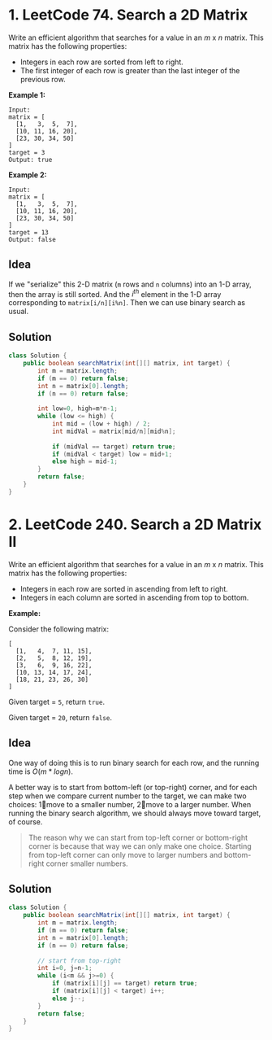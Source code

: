 # 1. LeetCode 74. Search a 2D Matrix

Write an efficient algorithm that searches for a value in an *m* x *n* matrix. This matrix has the following properties:

- Integers in each row are sorted from left to right.
- The first integer of each row is greater than the last integer of the previous row.

**Example 1:**

```
Input:
matrix = [
  [1,   3,  5,  7],
  [10, 11, 16, 20],
  [23, 30, 34, 50]
]
target = 3
Output: true
```

**Example 2:**

```
Input:
matrix = [
  [1,   3,  5,  7],
  [10, 11, 16, 20],
  [23, 30, 34, 50]
]
target = 13
Output: false
```

## Idea

If we "serialize" this 2-D matrix (`m` rows and `n` columns) into an 1-D array, then the array is still sorted. And the $i^{th}$ element in the 1-D array corresponding to `matrix[i/n][i%n]`. Then we can use binary search as usual.

## Solution

```java
class Solution {
    public boolean searchMatrix(int[][] matrix, int target) {
        int m = matrix.length;
        if (m == 0) return false;
        int n = matrix[0].length;
        if (n == 0) return false;
        
        int low=0, high=m*n-1;
        while (low <= high) {
            int mid = (low + high) / 2;
            int midVal = matrix[mid/n][mid%n];
            
            if (midVal == target) return true;
            if (midVal < target) low = mid+1;
            else high = mid-1;
        }
        return false;
    }
}
```

# 2. LeetCode 240. Search a 2D Matrix II

Write an efficient algorithm that searches for a value in an *m* x *n* matrix. This matrix has the following properties:

- Integers in each row are sorted in ascending from left to right.
- Integers in each column are sorted in ascending from top to bottom.

**Example:**

Consider the following matrix:

```
[
  [1,   4,  7, 11, 15],
  [2,   5,  8, 12, 19],
  [3,   6,  9, 16, 22],
  [10, 13, 14, 17, 24],
  [18, 21, 23, 26, 30]
]
```

Given target = `5`, return `true`.

Given target = `20`, return `false`.

## Idea

One way of doing this is to run binary search for each row, and the running time is $O(m*logn)$.

A better way is to start from bottom-left (or top-right) corner, and for each step when we compare current number to the target, we can make two choices: 1⃣️move to a smaller number, 2⃣️move to a larger number. When running the binary search algorithm, we should always move toward target, of course.

> The reason why we can start from top-left corner or bottom-right corner is because that way we can only make one choice. Starting from top-left corner can only move to larger numbers and bottom-right corner smaller numbers.

## Solution

```java
class Solution {
    public boolean searchMatrix(int[][] matrix, int target) {
        int m = matrix.length;
        if (m == 0) return false;
        int n = matrix[0].length;
        if (n == 0) return false;
        
        // start from top-right
        int i=0, j=n-1;
        while (i<m && j>=0) {
            if (matrix[i][j] == target) return true;
            if (matrix[i][j] < target) i++;
            else j--;
        }
        return false;
    }
}
```

